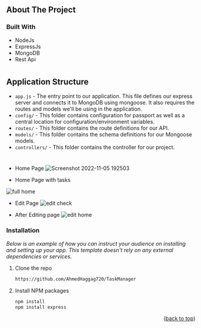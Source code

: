 <a name="readme-top"></a>
## About The Project

### Built With


* NodeJs
* ExpressJs
* MongoDB
* Rest Api
#
## Application Structure

- `app.js` - The entry point to our application. This file defines our express server and connects it to MongoDB using mongoose. It also requires the routes and models we'll be using in the application.
- `config/` - This folder contains configuration for passport as well as a central location for configuration/environment variables.
- `routes/` - This folder contains the route definitions for our API.
- `models/` - This folder contains the schema definitions for our Mongoose models.
- `controllers/` - This folder contains the controller for our project.
#
 * Home Page
 ![Screenshot 2022-11-05 192503](https://user-images.githubusercontent.com/102539437/200133224-eaecf40d-1059-4281-825f-191e0d36de7c.jpg)

 * Home Page with tasks
 
![full home](https://user-images.githubusercontent.com/102539437/200133337-ea5983c3-5fca-49c0-96fd-7a3518ebcfa2.jpg)

 * Edit Page
 ![edit check](https://user-images.githubusercontent.com/102539437/200133262-ba121fb2-2d77-4a4c-ba81-95830b426486.jpg)

 * After Editing page
 ![edit home](https://user-images.githubusercontent.com/102539437/200133275-5141d783-4379-4ef2-8280-0555aa7080bb.jpg)


### Installation

_Below is an example of how you can instruct your audience on installing and setting up your app. This template doesn't rely on any external dependencies or services._

1. Clone the repo
   ```sh
   https://github.com/AhmedHaggag720/TaskManager
   ```
2. Install NPM packages
   ```sh
   npm install
   npm install express
   ```

<p align="right">(<a href="#readme-top">back to top</a>)</p>
